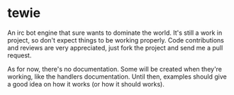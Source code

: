 tewie
======

An irc bot engine that sure wants to dominate the world. It's still a work in project, so don't expect things to be working properly. Code contributions and reviews are very appreciated, just fork the project and send me a pull request.

As for now, there's no documentation. Some will be created when they're working, like the handlers documentation. Until then, examples should give a good idea on how it works (or how it should works).
